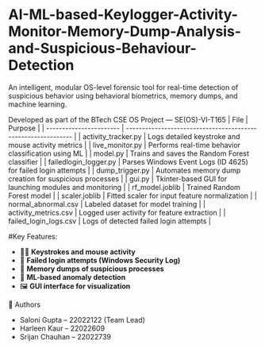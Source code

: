 # AI-ML-based-Keylogger-Activity-Monitor-Memory-Dump-Analysis-and-Suspicious-Behaviour-Detection
An intelligent, modular OS-level forensic tool for real-time detection of suspicious behavior using behavioral biometrics, memory dumps, and machine learning.

Developed as part of the BTech CSE OS Project — SE(OS)-VI-T165
| File                    | Purpose                                                       |
| ----------------------- | ------------------------------------------------------------- |
| activity\_tracker.py    | Logs detailed keystroke and mouse activity metrics            |
| live\_monitor.py        | Performs real-time behavior classification using ML           |
| model.py                | Trains and saves the Random Forest classifier                 |
| failedlogin\_logger.py  | Parses Windows Event Logs (ID 4625) for failed login attempts |
| dump\_trigger.py        | Automates memory dump creation for suspicious processes       |
| gui.py                  | Tkinter-based GUI for launching modules and monitoring        |
| rf\_model.joblib        | Trained Random Forest model                                   |
| scaler.joblib           | Fitted scaler for input feature normalization                 |
| normal\_abnormal.csv    | Labeled dataset for model training                            |
| activity\_metrics.csv   | Logged user activity for feature extraction                   |
| failed\_login\_logs.csv | Logs of detected failed login attempts                        |

#Key Features:
- 👨‍💻 **Keystrokes and mouse activity**
- 🔐 **Failed login attempts (Windows Security Log)**
- 💾 **Memory dumps of suspicious processes**
- 🧠 **ML-based anomaly detection**
- 🖼️ **GUI interface for visualization**


👥 Authors
* Saloni Gupta – 22022122 (Team Lead)
* Harleen Kaur – 22022609
* Srijan Chauhan – 22022739
